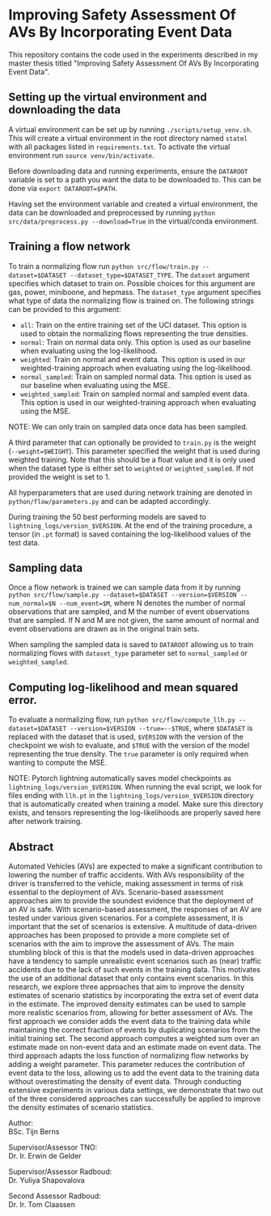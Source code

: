 # Improving Safety Assessment Of AVs By Incorporating Event Data
This repository contains the code used in the experiments described in my master thesis titled "Improving Safety Assessment Of AVs By Incorporating Event Data".

## Setting up the virtual environment and downloading the data 
A virtual environment can be set up by running `./scripts/setup_venv.sh`. This will create a virtual environment in the root directory named `statml` with all packages listed in `requirements.txt`. To activate the virtual environment run `source venv/bin/activate`.

Before downloading data and running experiments, ensure the `DATAROOT` variable is set to a path you want the data to be downloaded to. This can be done via ```export DATAROOT=$PATH```.

Having set the environment variable and created a virtual environment, the data can be downloaded and preprocessed by running `python src/data/preprocess.py --download=True` in the virtual/conda environment. 


## Training a flow network
To train a normalizing flow run `python src/flow/train.py --dataset=$DATASET --dataset_type=$DATASET_TYPE`. The `dataset` argument specifies which dataset to train on. Possible choices for this argument are gas, power, miniboone, and hepmass. The `dataset_type` argument specifies what type of data the normalizing flow is trained on. The following strings can be provided to this argument:
- `all`: Train on the entire training set of the UCI dataset. This option is used to obtain the normalizing flows representing the true densities.
- `normal`: Train on normal data only. This option is used as our baseline when evaluating using the log-likelihood.
- `weighted`: Train on normal and event data. This option is used in our weighted-training approach when evaluating using the log-likelihood.
- `normal_sampled`: Train on sampled normal data. This option is used as our baseline when evaluating using the MSE.
- `weighted_sampled`: Train on sampled normal and sampled event data. This option is used in our weighted-training approach when evaluating using the MSE.
  
NOTE: We can only train on sampled data once data has been sampled. 

A third parameter that can optionally be provided to `train.py` is the weight (`--weight=$WEIGHT`). This parameter specified the weight that is used during weighted training. Note that this should be a float value and it is only used when the dataset type is either set to `weighted` or `weighted_sampled`. If not provided the weight is set to 1.

All hyperparameters that are used during network training are denoted in `python/flow/parameters.py` and can be adapted accordingly.

During training the 50 best performing models are saved to `lightning_logs/version_$VERSION`. 
At the end of the training procedure, a tensor (in `.pt` format) is saved containing the log-likelihood values of the test data.

## Sampling data
Once a flow network is trained we can sample data from it by running `python src/flow/sample.py --dataset=$DATASET --version=$VERSION --num_normal=$N --num_event=$M`, where N denotes the number of normal observations that are sampled, and M the number of event observations that are sampled. If N and M are not given, the same amount of normal and event observations are drawn as in the original train sets.

When sampling the sampled data is saved to `DATAROOT` allowing us to train normalizing flows with `dataset_type` parameter set to `normal_sampled` or `weighted_sampled`.

## Computing log-likelihood and mean squared error.
To evaluate a normalizing flow, run `python src/flow/compute_llh.py --dataset=$DATASET --version=$VERSION --true=--$TRUE`, where `$DATASET` is replaced with the dataset that is used, `$VERSION` with the version of the checkpoint we wish to evaluate, and `$TRUE` with the version of the model representing the true density. The `true` parameter is only required when wanting to compute the MSE.

NOTE: Pytorch lightning automatically saves model checkpoints as `lightning_logs/version_$VERSION`. When running the eval script, we look for files ending with `llh.pt` in the `lightning_logs/version_$VERSION` directory that is automatically created when training a model. Make sure this directory exists, and tensors representing the log-likelihoods are properly saved here after network training. 

## Abstract
Automated Vehicles (AVs) are expected to make a significant contribution to lowering the number of traffic accidents. With AVs responsibility of the driver is transferred to the vehicle, making assessment in terms of risk essential to the deployment of AVs. Scenario-based assessment approaches aim to provide the soundest evidence that the deployment of an AV is safe. With scenario-based assessment, the responses of an AV are tested under various given scenarios. For a complete assessment, it is important that the set of scenarios is extensive. A multitude of data-driven approaches has been proposed to provide a more complete set of scenarios with the aim to improve the assessment of AVs. The main stumbling block of this is that the models used in data-driven approaches have a tendency to sample unrealistic event scenarios such as (near) traffic accidents due to the lack of such events in the training data. This motivates the use of an additional dataset that only contains event scenarios. In this research, we explore three approaches that aim to improve the density estimates of scenario statistics by incorporating the extra set of event data in the estimate. The improved density estimates can be used to sample more realistic scenarios from, allowing for better assessment of AVs. The first approach we consider adds the event data to the training data while maintaining the correct fraction of events by duplicating scenarios from the initial training set. The second approach computes a weighted sum over an estimate made on non-event data and an estimate made on event data. The third approach adapts the loss function of normalizing flow networks by adding a weight parameter. This parameter reduces the contribution of event data to the loss, allowing us to add the event data to the training data without overestimating the density of event data. Through conducting extensive experiments in various data settings, we demonstrate that two out of the three considered approaches can successfully be applied to improve the density estimates of scenario statistics.

Author:\
BSc. Tijn Berns

Supervisor/Assessor TNO:\
Dr. Ir. Erwin de Gelder

Supervisor/Assessor Radboud:\
Dr. Yuliya Shapovalova

Second Assessor Radboud:\
Dr. Ir. Tom Claassen



